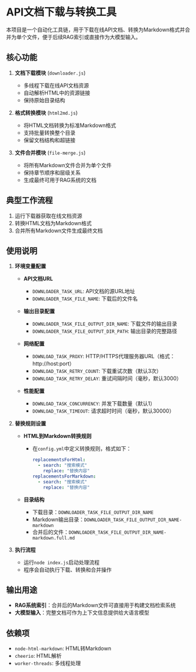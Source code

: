 # API文档下载与转换工具

本项目是一个自动化工具链，用于下载在线API文档、转换为Markdown格式并合并为单个文件，便于后续RAG索引或直接作为大模型输入。

## 核心功能

1. **文档下载模块** (`downloader.js`)
   - 多线程下载在线API文档资源
   - 自动解析HTML中的资源链接
   - 保持原始目录结构

2. **格式转换模块** (`html2md.js`)
   - 将HTML文档转换为标准Markdown格式
   - 支持批量转换整个目录
   - 保留文档结构和超链接

3. **文件合并模块** (`file-merge.js`)
   - 将所有Markdown文件合并为单个文件
   - 保持章节顺序和层级关系
   - 生成最终可用于RAG系统的文档

## 典型工作流程

1. 运行下载器获取在线文档资源
2. 转换HTML文档为Markdown格式
3. 合并所有Markdown文件生成最终文档

## 使用说明

1. **环境变量配置**
   - **API文档URL**
     - `DOWNLOADER_TASK_URL`: API文档的源URL地址
     - `DOWNLOADER_TASK_FILE_NAME`: 下载后的文件名
     
   - **输出目录配置**
     - `DOWNLOADER_TASK_FILE_OUTPUT_DIR_NAME`: 下载文件的输出目录
     - `DOWNLOADER_TASK_FILE_OUTPUT_DIR_PATH`: 输出目录的完整路径

   - **网络配置**
     - `DOWNLOAD_TASK_PROXY`: HTTP/HTTPS代理服务器URL（格式：http://host:port）
     - `DOWNLOAD_TASK_RETRY_COUNT`: 下载重试次数（默认3次）
     - `DOWNLOAD_TASK_RETRY_DELAY`: 重试间隔时间（毫秒，默认3000）

   - **性能配置**
     - `DOWNLOAD_TASK_CONCURRENCY`: 并发下载数量（默认1）
     - `DOWNLOAD_TASK_TIMEOUT`: 请求超时时间（毫秒，默认30000）

2. **替换规则设置**
   - **HTML到Markdown转换规则**
     - 在`config.yml`中定义转换规则，格式如下：
       ```yaml
       replacementsForHtml:
         - search: "搜索模式"
           replace: "替换内容"
       replacementsForMarkdown:
         - search: "搜索模式"
           replace: "替换内容"
       ```

   - **目录结构**
     - 下载目录：`DOWNLOADER_TASK_FILE_OUTPUT_DIR_NAME`
     - Markdown输出目录：`DOWNLOADER_TASK_FILE_OUTPUT_DIR_NAME-markdown`
     - 合并后的文件：`DOWNLOADER_TASK_FILE_OUTPUT_DIR_NAME-markdown.full.md`

3. **执行流程**
   - 运行`node index.js`启动处理流程
   - 程序会自动执行下载、转换和合并操作

## 输出用途

- **RAG系统索引**：合并后的Markdown文件可直接用于构建文档检索系统
- **大模型输入**：完整文档可作为上下文信息提供给大语言模型

## 依赖项

- `node-html-markdown`: HTML转Markdown
- `cheerio`: HTML解析
- `worker-threads`: 多线程处理
